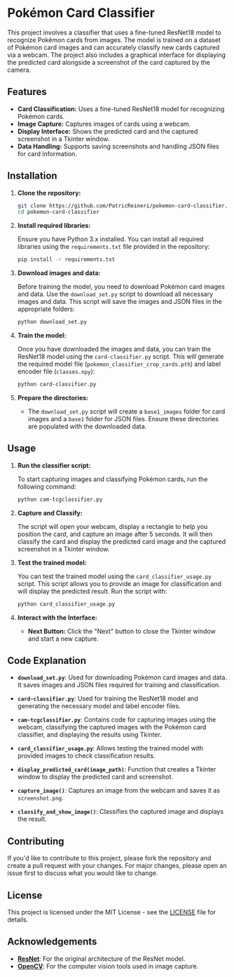 # Pokémon Card Classifier

This project involves a classifier that uses a fine-tuned ResNet18 model to recognize Pokémon cards from images. The model is trained on a dataset of Pokémon card images and can accurately classify new cards captured via a webcam. The project also includes a graphical interface for displaying the predicted card alongside a screenshot of the card captured by the camera.

## Features

- **Card Classification:** Uses a fine-tuned ResNet18 model for recognizing Pokémon cards.
- **Image Capture:** Captures images of cards using a webcam.
- **Display Interface:** Shows the predicted card and the captured screenshot in a Tkinter window.
- **Data Handling:** Supports saving screenshots and handling JSON files for card information.

## Installation

1. **Clone the repository:**

    ```bash
    git clone https://github.com/PatricReineri/pokemon-card-classifier.git
    cd pokemon-card-classifier
    ```

2. **Install required libraries:**

    Ensure you have Python 3.x installed. You can install all required libraries using the `requirements.txt` file provided in the repository:

    ```bash
    pip install -r requirements.txt
    ```

3. **Download images and data:**

    Before training the model, you need to download Pokémon card images and data. Use the `download_set.py` script to download all necessary images and data. This script will save the images and JSON files in the appropriate folders:

    ```bash
    python download_set.py
    ```

4. **Train the model:**

    Once you have downloaded the images and data, you can train the ResNet18 model using the `card-classifier.py` script. This will generate the required model file (`pokemon_classifier_crop_cards.pth`) and label encoder file (`classes.npy`):

    ```bash
    python card-classifier.py
    ```

5. **Prepare the directories:**

    - The `download_set.py` script will create a `base1_images` folder for card images and a `base1` folder for JSON files. Ensure these directories are populated with the downloaded data.

## Usage

1. **Run the classifier script:**

    To start capturing images and classifying Pokémon cards, run the following command:

    ```bash
    python cam-tcgclassifier.py
    ```

2. **Capture and Classify:**

    The script will open your webcam, display a rectangle to help you position the card, and capture an image after 5 seconds. It will then classify the card and display the predicted card image and the captured screenshot in a Tkinter window.

3. **Test the trained model:**

    You can test the trained model using the `card_classifier_usage.py` script. This script allows you to provide an image for classification and will display the predicted result. Run the script with:

    ```bash
    python card_classifier_usage.py
    ```

4. **Interact with the Interface:**

    - **Next Button:** Click the "Next" button to close the Tkinter window and start a new capture.

## Code Explanation

- **`download_set.py`**: Used for downloading Pokémon card images and data. It saves images and JSON files required for training and classification.

- **`card-classifier.py`**: Used for training the ResNet18 model and generating the necessary model and label encoder files.

- **`cam-tcgclassifier.py`**: Contains code for capturing images using the webcam, classifying the captured images with the Pokémon card classifier, and displaying the results using Tkinter.

- **`card_classifier_usage.py`**: Allows testing the trained model with provided images to check classification results.

- **`display_predicted_card(image_path)`**: Function that creates a Tkinter window to display the predicted card and screenshot.

- **`capture_image()`**: Captures an image from the webcam and saves it as `screenshot.png`.

- **`classify_and_show_image()`**: Classifies the captured image and displays the result.

## Contributing

If you'd like to contribute to this project, please fork the repository and create a pull request with your changes. For major changes, please open an issue first to discuss what you would like to change.

## License

This project is licensed under the MIT License - see the [LICENSE](LICENSE) file for details.

## Acknowledgements

- **[ResNet](https://arxiv.org/abs/1512.03385)**: For the original architecture of the ResNet model.
- **[OpenCV](https://opencv.org/)**: For the computer vision tools used in image capture.




